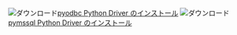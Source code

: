 ![ダウンロード](../ssdt/media/download.png)[pyodbc Python Driver のインストール](../connect/python/pyodbc/step-1-configure-development-environment-for-pyodbc-python-development.md) ![ダウンロード](../ssdt/media/download.png)[pymssql Python Driver のインストール](../connect/python/pymssql/step-1-configure-development-environment-for-pymssql-python-development.md) 